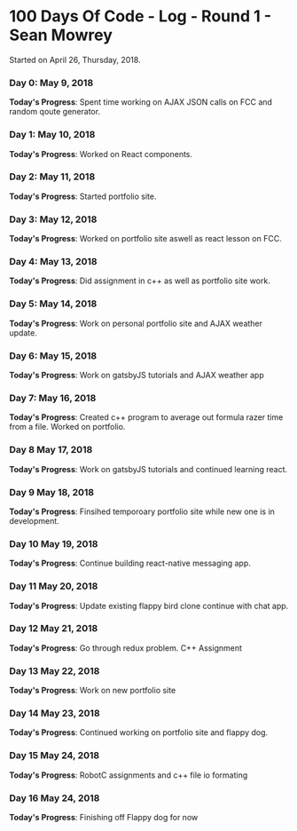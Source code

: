 # 100 Days Of Code - Log - Round 1 - Sean Mowrey

Started on April 26, Thursday, 2018.
### Day 0: May 9, 2018 
**Today's Progress**: Spent time working on AJAX JSON calls on FCC and random qoute generator. 

### Day 1: May 10, 2018 
**Today's Progress**: Worked on React components. 

### Day 2: May 11, 2018 
**Today's Progress**: Started portfolio site. 

### Day 3: May 12, 2018 
**Today's Progress**: Worked on portfolio site aswell as react lesson on FCC. 

### Day 4: May 13, 2018 
**Today's Progress**: Did assignment in c++ as well as portfolio site work. 

### Day 5: May 14, 2018 
**Today's Progress**: Work on personal portfolio site and AJAX weather update. 

### Day 6: May 15, 2018 
**Today's Progress**: Work on gatsbyJS tutorials and AJAX weather app 

### Day 7: May 16, 2018 
**Today's Progress**: Created c++ program to average out formula razer time from a file. Worked on portfolio.

### Day 8 May 17, 2018 
**Today's Progress**: Work on gatsbyJS tutorials and continued learning react. 

### Day 9 May 18, 2018 
**Today's Progress**: Finsihed temporoary portfolio site while new one is in development.

### Day 10 May 19, 2018 
**Today's Progress**: Continue building react-native messaging app.

### Day 11 May 20, 2018 
**Today's Progress**: Update existing flappy bird clone continue with chat app.

### Day 12 May 21, 2018 
**Today's Progress**: Go through redux problem. C++ Assignment

### Day 13 May 22, 2018 
**Today's Progress**: Work on new portfolio site

### Day 14 May 23, 2018 
**Today's Progress**: Continued working on portfolio site and flappy dog.

### Day 15 May 24, 2018 
**Today's Progress**: RobotC assignments and c++ file io formating


### Day 16 May 24, 2018 
**Today's Progress**: Finishing off Flappy dog for now

